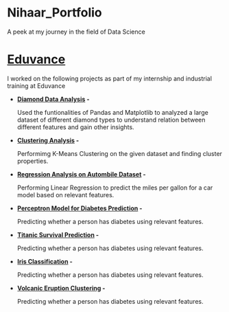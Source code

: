 # Nihaar_Portfolio
A peek at my journey in the field of Data Science

# [Eduvance](https://github.com/nihaarn97/Eduvance_Notebooks)
I worked on the following projects as part of my internship and industrial training at Eduvance
* **[Diamond Data Analysis](https://github.com/nihaarn97/Eduvance_Notebooks/blob/main/Diamond_Data_Analysis.ipynb) -**

   Used the funtionalities of Pandas and Matplotlib to analyzed a large dataset of different diamond types to understand relation between different features and gain other insights.
* **[Clustering Analysis](https://github.com/nihaarn97/Eduvance_Notebooks/blob/main/Clustering_Analysis_KMeans.ipynb) -**

   Performimg K-Means Clustering on the given dataset and finding cluster properties.  
* **[Regression Analysis on Autombile Dataset](https://github.com/nihaarn97/Eduvance_Notebooks/blob/main/Regression_Automobile_MPG.ipynb) -**

   Performing Linear Regression to predict the miles per gallon for a car model based on relevant features.  
* **[Perceptron Model for Diabetes Prediction](https://github.com/nihaarn97/Eduvance_Notebooks/blob/main/Perceptron_Diabetes_Predict.ipynb) -**

   Predicting whether a person has diabetes using relevant features.  
* **[Titanic Survival Prediction](https://github.com/nihaarn97/Eduvance_Notebooks/blob/main/Titanic_Survival_Modelling.ipynb) -**

   Predicting whether a person has diabetes using relevant features.  
* **[Iris Classification](https://github.com/nihaarn97/Eduvance_Notebooks/blob/main/Iris_Classification_Tree.ipynb) -**

   Predicting whether a person has diabetes using relevant features.  
* **[Volcanic Eruption Clustering](https://github.com/nihaarn97/Eduvance_Notebooks/blob/main/Volcanic_Eruption_Cluster.ipynb) -**

   Predicting whether a person has diabetes using relevant features.  
